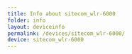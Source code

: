 ```yaml
---
title: Info about sitecom_wlr-6000
folder: info
layout: deviceinfo
permalink: /devices/sitecom_wlr-6000/
device: sitecom_wlr-6000
---
```

